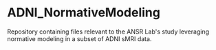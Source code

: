 # ADNI_NormativeModeling
Repository containing files relevant to the ANSR Lab's study leveraging normative modeling in a subset of ADNI sMRI data.
